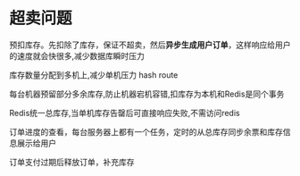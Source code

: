 # 超卖问题



预扣库存。先扣除了库存，保证不超卖，然后**异步生成用户订单**，这样响应给用户的速度就会快很多,减少数据库瞬时压力

库存数量分配到多机上,减少单机压力 hash route

每台机器预留部分多余库存,防止机器宕机容错,扣库存为本机和Redis是同个事务

Redis统一总库存,当单机库存告罄后可直接响应失败,不需访问redis

订单进度的查看，每台服务器上都有一个任务，定时的从总库存同步余票和库存信息展示给用户

订单支付过期后释放订单，补充库存


